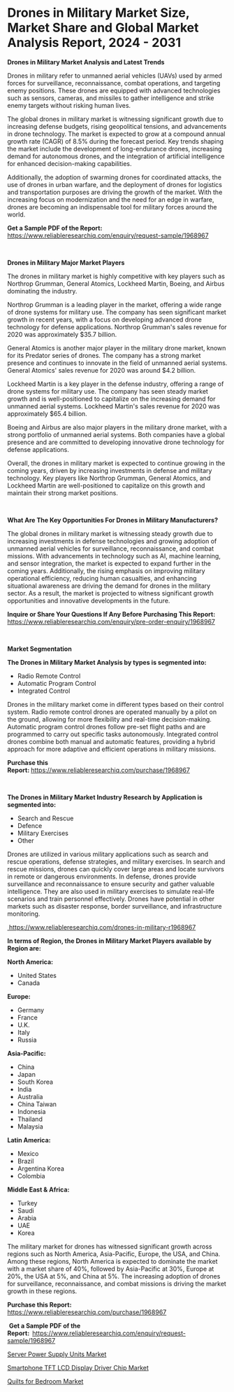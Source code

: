 <p><h1>Drones in Military Market Size, Market Share and Global Market Analysis Report, 2024 - 2031</h1></p><p><strong>Drones in Military Market Analysis and Latest Trends</strong></p>
<p><p>Drones in military refer to unmanned aerial vehicles (UAVs) used by armed forces for surveillance, reconnaissance, combat operations, and targeting enemy positions. These drones are equipped with advanced technologies such as sensors, cameras, and missiles to gather intelligence and strike enemy targets without risking human lives.</p><p>The global drones in military market is witnessing significant growth due to increasing defense budgets, rising geopolitical tensions, and advancements in drone technology. The market is expected to grow at a compound annual growth rate (CAGR) of 8.5% during the forecast period. Key trends shaping the market include the development of long-endurance drones, increasing demand for autonomous drones, and the integration of artificial intelligence for enhanced decision-making capabilities.</p><p>Additionally, the adoption of swarming drones for coordinated attacks, the use of drones in urban warfare, and the deployment of drones for logistics and transportation purposes are driving the growth of the market. With the increasing focus on modernization and the need for an edge in warfare, drones are becoming an indispensable tool for military forces around the world.</p></p>
<p><strong>Get a Sample PDF of the Report:&nbsp;</strong> <a href="https://www.reliableresearchiq.com/enquiry/request-sample/1968967">https://www.reliableresearchiq.com/enquiry/request-sample/1968967</a></p>
<p>&nbsp;</p>
<p><strong>Drones in Military Major Market Players</strong></p>
<p><p>The drones in military market is highly competitive with key players such as Northrop Grumman, General Atomics, Lockheed Martin, Boeing, and Airbus dominating the industry. </p><p>Northrop Grumman is a leading player in the market, offering a wide range of drone systems for military use. The company has seen significant market growth in recent years, with a focus on developing advanced drone technology for defense applications. Northrop Grumman's sales revenue for 2020 was approximately $35.7 billion.</p><p>General Atomics is another major player in the military drone market, known for its Predator series of drones. The company has a strong market presence and continues to innovate in the field of unmanned aerial systems. General Atomics' sales revenue for 2020 was around $4.2 billion.</p><p>Lockheed Martin is a key player in the defense industry, offering a range of drone systems for military use. The company has seen steady market growth and is well-positioned to capitalize on the increasing demand for unmanned aerial systems. Lockheed Martin's sales revenue for 2020 was approximately $65.4 billion.</p><p>Boeing and Airbus are also major players in the military drone market, with a strong portfolio of unmanned aerial systems. Both companies have a global presence and are committed to developing innovative drone technology for defense applications.</p><p>Overall, the drones in military market is expected to continue growing in the coming years, driven by increasing investments in defense and military technology. Key players like Northrop Grumman, General Atomics, and Lockheed Martin are well-positioned to capitalize on this growth and maintain their strong market positions.</p></p>
<p>&nbsp;</p>
<p><strong>What Are The Key Opportunities For Drones in Military Manufacturers?</strong></p>
<p><p>The global drones in military market is witnessing steady growth due to increasing investments in defense technologies and growing adoption of unmanned aerial vehicles for surveillance, reconnaissance, and combat missions. With advancements in technology such as AI, machine learning, and sensor integration, the market is expected to expand further in the coming years. Additionally, the rising emphasis on improving military operational efficiency, reducing human casualties, and enhancing situational awareness are driving the demand for drones in the military sector. As a result, the market is projected to witness significant growth opportunities and innovative developments in the future.</p></p>
<p><strong>Inquire or Share Your Questions If Any Before Purchasing This Report:</strong> <a href="https://www.reliableresearchiq.com/enquiry/pre-order-enquiry/1968967">https://www.reliableresearchiq.com/enquiry/pre-order-enquiry/1968967</a></p>
<p>&nbsp;</p>
<p><strong>Market Segmentation</strong></p>
<p><strong>The Drones in Military Market Analysis by types is segmented into:</strong></p>
<p><ul><li>Radio Remote Control</li><li>Automatic Program Control</li><li>Integrated Control</li></ul></p>
<p><p>Drones in the military market come in different types based on their control system. Radio remote control drones are operated manually by a pilot on the ground, allowing for more flexibility and real-time decision-making. Automatic program control drones follow pre-set flight paths and are programmed to carry out specific tasks autonomously. Integrated control drones combine both manual and automatic features, providing a hybrid approach for more adaptive and efficient operations in military missions.</p></p>
<p><strong>Purchase this Report:&nbsp;</strong><a href="https://www.reliableresearchiq.com/purchase/1968967">https://www.reliableresearchiq.com/purchase/1968967</a></p>
<p>&nbsp;</p>
<p><strong>The Drones in Military Market Industry Research by Application is segmented into:</strong></p>
<p><ul><li>Search and Rescue</li><li>Defence</li><li>Military Exercises</li><li>Other</li></ul></p>
<p><p>Drones are utilized in various military applications such as search and rescue operations, defense strategies, and military exercises. In search and rescue missions, drones can quickly cover large areas and locate survivors in remote or dangerous environments. In defense, drones provide surveillance and reconnaissance to ensure security and gather valuable intelligence. They are also used in military exercises to simulate real-life scenarios and train personnel effectively. Drones have potential in other markets such as disaster response, border surveillance, and infrastructure monitoring.</p></p>
<p><a href="https://www.reliableresearchiq.com/drones-in-military-r1968967">&nbsp;https://www.reliableresearchiq.com/drones-in-military-r1968967</a></p>
<p><strong>In terms of Region, the Drones in Military Market Players available by Region are:</strong></p>
<p>
    <p> <strong> North America: </strong>
        <ul>
            <li>United States</li>
            <li>Canada</li>
        </ul>
        </p> 
    <p> <strong> Europe: </strong>
        <ul>
            <li>Germany</li>
            <li>France</li>
            <li>U.K.</li>
            <li>Italy</li>
            <li>Russia</li>
        </ul>
        </p> 
    <p> <strong> Asia-Pacific: </strong>
        <ul>
            <li>China</li>
            <li>Japan</li>
            <li>South Korea</li>
            <li>India</li>
            <li>Australia</li>
            <li>China Taiwan</li>
            <li>Indonesia</li>
            <li>Thailand</li>
            <li>Malaysia</li>
        </ul>
        </p> 
    <p> <strong> Latin America: </strong>
        <ul>
            <li>Mexico</li>
            <li>Brazil</li>
            <li>Argentina Korea</li>
            <li>Colombia</li>
        </ul>
        </p> 
    <p> <strong> Middle East & Africa: </strong>
        <ul>
            <li>Turkey</li>
            <li>Saudi</li>
            <li>Arabia</li>
            <li>UAE</li>
            <li>Korea</li>
        </ul>
    </p>
    </p>
<p><p>The military market for drones has witnessed significant growth across regions such as North America, Asia-Pacific, Europe, the USA, and China. Among these regions, North America is expected to dominate the market with a market share of 40%, followed by Asia-Pacific at 30%, Europe at 20%, the USA at 5%, and China at 5%. The increasing adoption of drones for surveillance, reconnaissance, and combat missions is driving the market growth in these regions.</p></p>
<p><strong>Purchase this Report: </strong><a href="https://www.reliableresearchiq.com/purchase/1968967">https://www.reliableresearchiq.com/purchase/1968967</a></p>
<p>&nbsp;<strong>Get a Sample PDF of the Report:&nbsp;&nbsp;</strong><a href="https://www.reliableresearchiq.com/enquiry/request-sample/1968967">https://www.reliableresearchiq.com/enquiry/request-sample/1968967</a></p>
<p><strong></strong></p>
<p><p><a href="https://medium.com/@dannellbugess3/global-server-power-supply-units-market-size-share-analysis-by-product-type-by-application-by-b72bc2d09bbc">Server Power Supply Units Market</a></p><p><a href="https://medium.com/@stephaniewynterk14/emerging-trends-in-smartphone-tft-lcd-display-driver-chip-market-global-outlook-and-future-4a2b8f6d1874">Smartphone TFT LCD Display Driver Chip Market</a></p><p><a href="https://github.com/Angelnienowdseej3e45z3p8c/Market-Research-Report-List-3/blob/main/quilts-for-bedroom-market.md">Quilts for Bedroom Market</a></p></p>